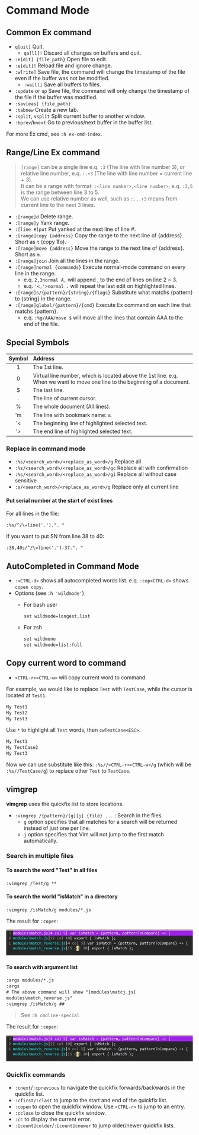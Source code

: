 # Command Mode

## Common Ex command

- `q[uit]` Quit.
  - `qa[ll]!` Discard all changes on buffers and quit. 
- `:e[dit] {file_path}` Open file to edit.
- `:e[dit]!` Reload file and ignore change. 
- `:w[rite]` Save file, the command will change the timestamp of the file even if the buffer was not be modified.
  - `:wa[ll]` Save all buffers to files.
- `:update` or `up` Save file, the command will only change the timestamp of the file if the buffer was modified. 
- `:sav[eas] {file_path}`
- `:tabnew` Create a new tab.
- `:split`, `vsplit` Split current buffer to another window.
- `:bprev`/`bnext` Go to previous/next buffer in the buffer list.

For more Ex cmd, see `:h ex-cmd-index`.


## Range/Line Ex command

> `[range]` can be a single line e.q. `:3` (The line with line number 3), or relative line number, e.q. `:.+3` (The line with line number = current line + 3). <br />
> It can be a range with format: `:<line number>,<line number>`, e.q. `:3,5` is the range between line 3 to 5. <br />
> We can use relative number as well, such as `:.,.+3` means from current line to the next 3 lines.


- `:[range]d` Delete range.
- `:[range]y` Yank range.
- `:[line #]put` Put yanked at the next line of line #.
- `:[range]copy {address}` Copy the range to the next line of {address}. Short as `t` (copy **T**o).
- `:[range]move {address}` Move the range to the next line of {address}. Short as `m`.
- `:[range]join` Join all the lines in the range.
- `:[range]normal {commands}` Execute normal-mode command on every line in the range.
  - e.q. `2,3normal A,` will append , to the end of lines on line 2 ~ 3.
  - e.q. `'<,'>normal .` will repeat the last edit on highlighted lines.
- `:[range]s/{pattern}/{string}/{flags}` Substitute what matchs {pattern} to {string} in the range.
- `:[range]global/{pattern}/{cmd}` Execute Ex command on each line that matchs {pattern}.
  - e.q. `:%g/AAA/move $` will move all the lines that contain AAA to the end of the file.


## Special Symbols

| Symbol | Address |
|:------:|:--------|
| 1 | The 1st line. |
| 0 | Virtual line number, which is located above the 1st line. e.q. When we want to move one line to the beginning of a document. |
| $ | The last line. |
| . | The line of current cursor. |
| % | The whole document (All lines). |
| 'm | The line with bookmark name: `m`. |
| '< | The beginning line of highlighted selected text. |  
| '> | The end line of highlighted selected text. |


### Replace in command mode

- `:%s/<search_word>/<replace_as_word>/g` Replace all
- `:%s/<search_word>/<replace_as_word>/gc` Replace all with confirmation
- `:%s/<search_word>/<replace_as_word>/gi` Replace all without case sensitive
- `:s/<search_word>/<replace_as_word>/g` Replace only at current line

#### Put serial number at the start of exist lines

For all lines in the file:

```
:%s/^/\=line('.').". "
```

If you want to put SN from line 38 to 40:

```
:38,40s/^/\=line('.')-37.". "
```




## AutoCompleted in Command Mode

- `:<CTRL-d>` shows all autocompleted words list. e.q. `:cop<CTRL-d>` shows `copen copy`.
- Options (see `:h 'wildmode'`)
  - For bash user

    ```
    set wildmode=longest,list
    ```

  - For zsh
    
    ```
    set wildmenu
    set wildmode=list:full
    ```

## Copy current word to command

- `<CTRL-r><CTRL-w>` will copy current word to command.

For example, we would like to replace `Test` with `TestCase`, while the cursor is located at `Test1`.

```
My Test1
My Test2
My Test3
```

Use `*` to highlight all `Test` words, then `cwTestCase<ESC>`.

```
My Test1
My TestCase2
My Test3
```

Now we can use substitute like this: `:%s//<CTRL-r><CTRL-w>/g` (which will be `:%s//TestCase/g`) to replace other `Test` to `TestCase`.



## vimgrep

**vimgrep** uses the quickfix list to store locations.


- `:vimgrep /{pattern}/[g][j] {file} ...` : Search in the files.
  - `g` option specifies that all matches for a search will be returned instead of just one per line.
  - `j` option specifies that Vim will not jump to the first match automatically.


### Search in multiple files

#### To search the word "Test" in all files

```
:vimgrep /Test/g **
```

#### To search the world "isMatch" in a directory

```
:vimgrep /isMatch/g modules/*.js
```

The result for `:copen`:

![](assets/vimgrep-mfile.jpg)



#### To search with argument list

```
:args modules/*.js
:args
# The above command will show "[modules\matcj.js]   modules\match_reverse.js"
:vimgrep /isMatch/g ##
```

> See `:h cmdline-special`

The result for `:copen`:

![](assets/vimgrep-mfile.jpg)




### Quickfix commands

- `:cnext`/`:cprevious` to navigate the quickfix forwards/backwards in the quickfix list.
- `:cfirst/:clast` to jump to the start and end of the quickfix list.
- `:copen` to open the quickfix window. Use `<CTRL-r>` to jump to an entry.
- `:cclose` to close the quickfix window.
- `:cc` to display the current error.
- `:[count]colder`/`:[count]cnewer` to jump older/newer quickfix lists.
